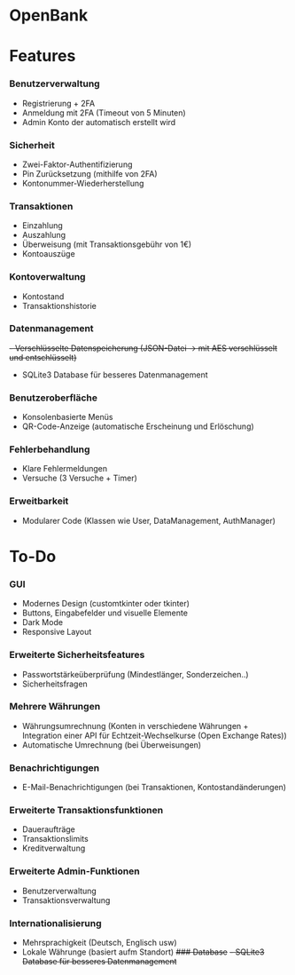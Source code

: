 # OpenBank
# Features
### Benutzerverwaltung
- Registrierung + 2FA
- Anmeldung mit 2FA (Timeout von 5 Minuten)
- Admin Konto der automatisch erstellt wird
### Sicherheit
- Zwei-Faktor-Authentifizierung
- Pin Zurücksetzung (mithilfe von 2FA)
- Kontonummer-Wiederherstellung
### Transaktionen
- Einzahlung
- Auszahlung
- Überweisung (mit Transaktionsgebühr von 1€)
- Kontoauszüge
### Kontoverwaltung
- Kontostand
- Transaktionshistorie
### Datenmanagement
~~- Verschlüsselte Datenspeicherung (JSON-Datei -> mit AES verschlüsselt und entschlüsselt)~~
- SQLite3 Database für besseres Datenmanagement
### Benutzeroberfläche
- Konsolenbasierte Menüs
- QR-Code-Anzeige (automatische Erscheinung und Erlöschung)
### Fehlerbehandlung
- Klare Fehlermeldungen
- Versuche (3 Versuche + Timer)
### Erweitbarkeit
- Modularer Code (Klassen wie User, DataManagement, AuthManager)

# To-Do
### GUI
- Modernes Design (customtkinter oder tkinter)
- Buttons, Eingabefelder und visuelle Elemente
- Dark Mode
- Responsive Layout
### Erweiterte Sicherheitsfeatures
- Passwortstärkeüberprüfung (Mindestlänger, Sonderzeichen..)
- Sicherheitsfragen 
### Mehrere Währungen
- Währungsumrechnung (Konten in verschiedene Währungen + Integration einer API für Echtzeit-Wechselkurse (Open Exchange Rates))
- Automatische Umrechnung (bei Überweisungen)
### Benachrichtigungen
- E-Mail-Benachrichtigungen (bei Transaktionen, Kontostandänderungen)
### Erweiterte Transaktionsfunktionen
- Daueraufträge
- Transaktionslimits
- Kreditverwaltung
### Erweiterte Admin-Funktionen
- Benutzerverwaltung 
- Transaktionsverwaltung
### Internationalisierung
- Mehrsprachigkeit (Deutsch, Englisch usw)
- Lokale Währunge  (basiert aufm Standort)
~~### Database~~
~~- SQLite3 Database für besseres Datenmanagement~~
